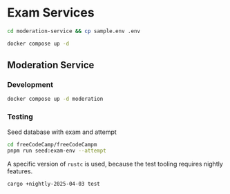 # Exam Services

```bash
cd moderation-service && cp sample.env .env
```

```bash
docker compose up -d
```

## Moderation Service

### Development

```bash
docker compose up -d moderation
```

### Testing

Seed database with exam and attempt

```bash
cd freeCodeCamp/freeCodeCampm
pnpm run seed:exam-env --attempt
```

A specific version of `rustc` is used, because the test tooling requires nightly features.

```bash
cargo +nightly-2025-04-03 test
```
